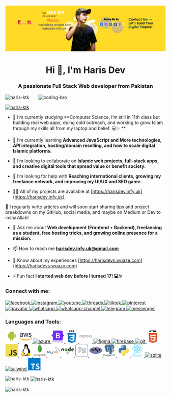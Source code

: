 ![logo](https://github.com/Haris-Ktk/Haris-Ktk/blob/main/github.jpg )   

<h1 align="center">Hi 👋, I'm Haris Dev</h1>
<h3 align="center">A passionate Full Stack Web developer from Pakistan</h3>

<img align="right" alt="coding-bro" width="400" src="https://media.giphy.com/media/v1.Y2lkPWVjZjA1ZTQ3bnNpOTc5ZTd4ejY5bzFsaTd2Z3l6bmlwdnU4N2ZrdGVubTIwbXJ2OSZlcD12MV9naWZzX3JlbGF0ZWQmY3Q9Zw/Y4ak9Ki2GZCbJxAnJD/giphy.gif">


<p align="left"> <img src="https://komarev.com/ghpvc/?username=haris-ktk&label=Profile%20views&color=0e75b6&style=flat" alt="haris-ktk" /> </p>

<p align="left"> <a href="https://github.com/ryo-ma/github-profile-trophy"><img src="https://github-profile-trophy.vercel.app/?username=haris-ktk" alt="haris-ktk" /></a> </p>

- 🌱 I’m currently studying **Computer Science, I’m still in 11th class but building real web apps, doing cold outreach, and working to grow Islam through my skills all from my laptop and belief. 💻✨ **

- 🌱 I’m currently learning **Advanced JavaScript and More technologies, API integration, hosting/domain reselling, and how to scale digital Islamic platforms.**

- 👯 I’m looking to collaborate on **Islamic web projects, full-stack apps, and creative digital tools that spread value or benefit society.**

- 🤝 I’m looking for help with **Reaching international clients, growing my freelance network, and improving my UI/UX and SEO game.**

- 👨‍💻 All of my projects are available at [https://harisdev.infy.uk](https://harisdev.infy.uk)

📝 I regularly write articles and will soon start sharing tips and project breakdowns on my GitHub, social media, and maybe on Medium or Dev.to insha’Allah!


- 💬 Ask me about **Web development (Frontend + Backend), freelancing as a student, free hosting tricks, and growing online presence for a mission.**

- 📫 How to reach me **harisdev.infy.uk@gmail.com**

- 📄 Know about my experiences [https://harisdevs.wuaze.com](https://harisdevs.wuaze.com)

- ⚡ Fun fact **I started web dev before I turned 17! 💻✨**

<h3 align="left">Connect with me:</h3>
<p align="left">
  <a href="https://www.facebook.com/harisdev.infy.uk/" target="_blank">
    <img align="center" src="https://raw.githubusercontent.com/rahuldkjain/github-profile-readme-generator/master/src/images/icons/Social/facebook.svg" alt="facebook" height="30" width="40" />
  </a>
  <a href="https://instagram.com/harisdev.infy.uk" target="_blank">
    <img align="center" src="https://raw.githubusercontent.com/rahuldkjain/github-profile-readme-generator/master/src/images/icons/Social/instagram.svg" alt="instagram" height="30" width="40" />
  </a>
  <a href="https://www.youtube.com/@harisdev.infy.uk7" target="_blank">
    <img align="center" src="https://raw.githubusercontent.com/rahuldkjain/github-profile-readme-generator/master/src/images/icons/Social/youtube.svg" alt="youtube" height="30" width="40" />
  </a>
  <a href="https://threads.net/@harisdev.infy.uk" target="_blank">
    <img align="center" src="https://cdn.simpleicons.org/threads/000000" alt="threads" height="30" width="40" />
  </a>
  <a href="https://www.tiktok.com/@harisdev.infy.uk/" target="_blank">
    <img align="center" src="https://cdn.simpleicons.org/tiktok/000000" alt="tiktok" height="30" width="40" />
  </a>
  <a href="https://pinterest.com/harisdevinfyuk" target="_blank">
    <img align="center" src="https://cdn.simpleicons.org/pinterest/BD081C" alt="pinterest" height="30" width="40" />
  </a>
  <a href="https://gravatar.com/harisdevinfyuk" target="_blank">
    <img align="center" src="https://cdn.simpleicons.org/gravatar/000000" alt="gravatar" height="30" width="40" />
  </a>
  <a href="https://wa.me/923299562142" target="_blank">
    <img align="center" src="https://cdn.simpleicons.org/whatsapp/25D366" alt="whatsapp" height="30" width="40" />
  </a>
  <a href="https://whatsapp.com/channel/0029Vb5ixZYDOQIgIRREtm1N" target="_blank">
    <img align="center" src="https://cdn.simpleicons.org/whatsapp/128C7E" alt="whatsapp-channel" height="30" width="40" />
  </a>
  <a href="https://t.me/haris_dev" target="_blank">
    <img align="center" src="https://cdn.simpleicons.org/telegram/26A5E4" alt="telegram" height="30" width="40" />
  </a>
  <a href="https://m.me/harisdev.infy.uk" target="_blank">
    <img align="center" src="https://cdn.simpleicons.org/messenger/0078FF" alt="messenger" height="30" width="40" />
  </a>
</p>


<h3 align="left">Languages and Tools:</h3>
<p align="left"> <a href="https://developer.android.com" target="_blank" rel="noreferrer"> <img src="https://raw.githubusercontent.com/devicons/devicon/master/icons/android/android-original-wordmark.svg" alt="android" width="40" height="40"/> </a> <a href="https://aws.amazon.com" target="_blank" rel="noreferrer"> <img src="https://raw.githubusercontent.com/devicons/devicon/master/icons/amazonwebservices/amazonwebservices-original-wordmark.svg" alt="aws" width="40" height="40"/> </a> <a href="https://azure.microsoft.com/en-in/" target="_blank" rel="noreferrer"> <img src="https://www.vectorlogo.zone/logos/microsoft_azure/microsoft_azure-icon.svg" alt="azure" width="40" height="40"/> </a> <a href="https://getbootstrap.com" target="_blank" rel="noreferrer"> <img src="https://raw.githubusercontent.com/devicons/devicon/master/icons/bootstrap/bootstrap-plain-wordmark.svg" alt="bootstrap" width="40" height="40"/> </a> <a href="https://www.w3schools.com/css/" target="_blank" rel="noreferrer"> <img src="https://raw.githubusercontent.com/devicons/devicon/master/icons/css3/css3-original-wordmark.svg" alt="css3" width="40" height="40"/> </a> <a href="https://expressjs.com" target="_blank" rel="noreferrer"> <img src="https://raw.githubusercontent.com/devicons/devicon/master/icons/express/express-original-wordmark.svg" alt="express" width="40" height="40"/> </a> <a href="https://www.figma.com/" target="_blank" rel="noreferrer"> <img src="https://www.vectorlogo.zone/logos/figma/figma-icon.svg" alt="figma" width="40" height="40"/> </a> <a href="https://firebase.google.com/" target="_blank" rel="noreferrer"> <img src="https://www.vectorlogo.zone/logos/firebase/firebase-icon.svg" alt="firebase" width="40" height="40"/> </a> <a href="https://git-scm.com/" target="_blank" rel="noreferrer"> <img src="https://www.vectorlogo.zone/logos/git-scm/git-scm-icon.svg" alt="git" width="40" height="40"/> </a> <a href="https://www.w3.org/html/" target="_blank" rel="noreferrer"> <img src="https://raw.githubusercontent.com/devicons/devicon/master/icons/html5/html5-original-wordmark.svg" alt="html5" width="40" height="40"/> </a> <a href="https://developer.mozilla.org/en-US/docs/Web/JavaScript" target="_blank" rel="noreferrer"> <img src="https://raw.githubusercontent.com/devicons/devicon/master/icons/javascript/javascript-original.svg" alt="javascript" width="40" height="40"/> </a> <a href="https://www.linux.org/" target="_blank" rel="noreferrer"> <img src="https://raw.githubusercontent.com/devicons/devicon/master/icons/linux/linux-original.svg" alt="linux" width="40" height="40"/> </a> <a href="https://www.mongodb.com/" target="_blank" rel="noreferrer"> <img src="https://raw.githubusercontent.com/devicons/devicon/master/icons/mongodb/mongodb-original-wordmark.svg" alt="mongodb" width="40" height="40"/> </a> <a href="https://www.mysql.com/" target="_blank" rel="noreferrer"> <img src="https://raw.githubusercontent.com/devicons/devicon/master/icons/mysql/mysql-original-wordmark.svg" alt="mysql" width="40" height="40"/> </a> <a href="https://nodejs.org" target="_blank" rel="noreferrer"> <img src="https://raw.githubusercontent.com/devicons/devicon/master/icons/nodejs/nodejs-original-wordmark.svg" alt="nodejs" width="40" height="40"/> </a> <a href="https://www.photoshop.com/en" target="_blank" rel="noreferrer"> <img src="https://raw.githubusercontent.com/devicons/devicon/master/icons/photoshop/photoshop-line.svg" alt="photoshop" width="40" height="40"/> </a> <a href="https://www.php.net" target="_blank" rel="noreferrer"> <img src="https://raw.githubusercontent.com/devicons/devicon/master/icons/php/php-original.svg" alt="php" width="40" height="40"/> </a> <a href="https://www.postgresql.org" target="_blank" rel="noreferrer"> <img src="https://raw.githubusercontent.com/devicons/devicon/master/icons/postgresql/postgresql-original-wordmark.svg" alt="postgresql" width="40" height="40"/> </a> <a href="https://www.python.org" target="_blank" rel="noreferrer"> <img src="https://raw.githubusercontent.com/devicons/devicon/master/icons/python/python-original.svg" alt="python" width="40" height="40"/> </a> <a href="https://reactjs.org/" target="_blank" rel="noreferrer"> <img src="https://raw.githubusercontent.com/devicons/devicon/master/icons/react/react-original-wordmark.svg" alt="react" width="40" height="40"/> </a> <a href="https://www.sqlite.org/" target="_blank" rel="noreferrer"> <img src="https://www.vectorlogo.zone/logos/sqlite/sqlite-icon.svg" alt="sqlite" width="40" height="40"/> </a> <a href="https://tailwindcss.com/" target="_blank" rel="noreferrer"> <img src="https://www.vectorlogo.zone/logos/tailwindcss/tailwindcss-icon.svg" alt="tailwind" width="40" height="40"/> </a> <a href="https://www.typescriptlang.org/" target="_blank" rel="noreferrer"> <img src="https://raw.githubusercontent.com/devicons/devicon/master/icons/typescript/typescript-original.svg" alt="typescript" width="40" height="40"/> </a> </p>

<p><img align="left" src="https://github-readme-stats.vercel.app/api/top-langs?username=haris-ktk&show_icons=true&locale=en&layout=compact" alt="haris-ktk" /></p>

<p>&nbsp;<img align="center" src="https://github-readme-stats.vercel.app/api?username=haris-ktk&show_icons=true&locale=en" alt="haris-ktk" /></p>

<p><img align="center" src="https://github-readme-streak-stats.herokuapp.com/?user=haris-ktk&" alt="haris-ktk" /></p>
